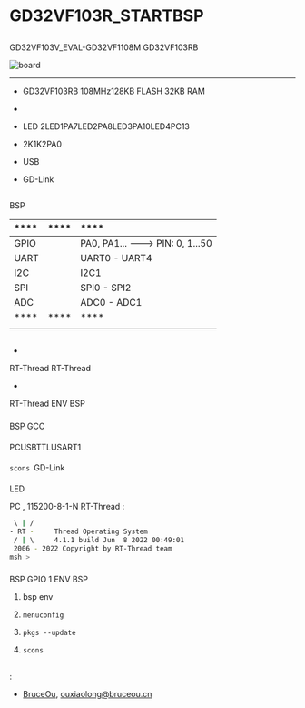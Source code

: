 # GD32VF103R_STARTBSP

## 

GD32VF103V_EVAL-GD32VF1108M GD32VF103RB 



![board](figures/board.jpg)

 **** 

- GD32VF103RB  108MHz128KB FLASH 32KB RAM 

- 
  
  - LED 2LED1PA7LED2PA8LED3PA10LED4PC13
  - 2K1K2PA0

- USB 

- GD-Link


## 

 BSP 

| ****  | **** | ****                                |
|:--------- |:--------:|:------------------------------------- |
| GPIO      |        | PA0, PA1... ---> PIN: 0, 1...50 |
| UART      |        | UART0 - UART4                         |
| I2C       |        | I2C1                                  |
| SPI       |        | SPI0 - SPI2                           |
| ADC       |        | ADC0 - ADC1                           |
| ****  | **** | ****                                |
|         |      |                                   |

## 



- 
  
   RT-Thread  RT-Thread  

- 
  
   RT-Thread  ENV  BSP 

### 

 BSP  GCC 

#### 

 PCUSBTTLUSART1

#### 

`scons `GD-Link

#### 

LED 

 PC , 115200-8-1-N RT-Thread :

```bash
 \ | /
- RT -     Thread Operating System
 / | \     4.1.1 build Jun  8 2022 00:49:01
 2006 - 2022 Copyright by RT-Thread team
msh >
```

### 

 BSP  GPIO  1 ENV BSP 

1.  bsp  env 

2. `menuconfig`

3. `pkgs --update`

4. `scons `

## 



## 

:

- [BruceOu](https://github.com/Ouxiaolong/), <ouxiaolong@bruceou.cn>